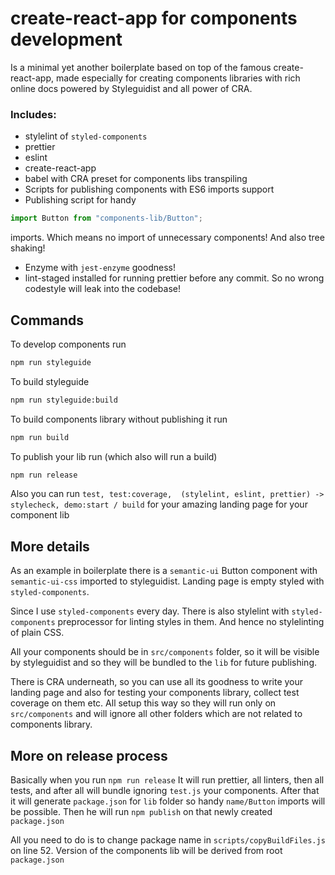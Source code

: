 
# create-react-app for components development
Is a minimal yet another  boilerplate based on top of the famous 
create-react-app, made especially for creating components libraries with 
rich online docs powered by Styleguidist and all power of CRA.
 
 ### Includes: 
 - stylelint of `styled-components` 
 - prettier 
 - eslint
 - create-react-app 
 - babel with CRA preset for components libs transpiling
 - Scripts for publishing components with ES6 imports support
 - Publishing script for handy 
 ```javascript 
 import Button from "components-lib/Button";
 ``` 
 imports. Which means no import of unnecessary components! 
 And also tree shaking!
 - Enzyme with `jest-enzyme` goodness!
 - lint-staged installed for running prettier before any commit. 
 So no wrong codestyle will leak into the codebase!

## Commands
To develop components run
```bash
npm run styleguide 
```

To build styleguide 
```bash
npm run styleguide:build
```

To build components library without publishing it run
```bash
npm run build
```

To publish your lib run (which also will run a build)
```bash
npm run release
```

Also you can run `test, test:coverage, 
(stylelint, eslint, prettier) -> stylecheck, demo:start / build` for your 
amazing landing page for your component lib

## More details
As an example in boilerplate there is a `semantic-ui` Button component
with `semantic-ui-css` imported to styleguidist.
Landing page is empty styled with `styled-components`.

Since I use `styled-components` every day. There is also stylelint with 
`styled-components` preprocessor for linting styles in them. And hence 
no stylelinting of plain CSS.

All your components should be in `src/components` folder, so it will be visible
by styleguidist and so they will be bundled to the `lib` for future publishing.

There is CRA underneath, so you can use all its goodness to write your landing page
and also for testing your components library, collect test coverage on them etc.
All setup this way so they will run only on `src/components` and will ignore all other 
folders which are not related to components library.

## More on release process
Basically when you run `npm run release`
It will run prettier, all linters, then all tests, and after all will bundle
ignoring `test.js` your components. After that it will generate `package.json` for
`lib` folder so handy `name/Button` imports will be possible. Then he will run `npm publish` 
on that newly created `package.json`

All you need to do is to change package name in `scripts/copyBuildFiles.js` on line 52.
Version of the components lib will be derived from root `package.json`
